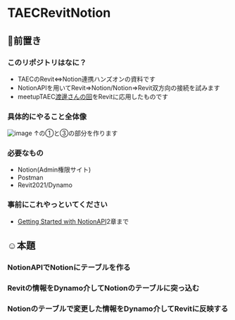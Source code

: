 # TAECRevitNotion
## 🧐前置き
### このリポジトリはなに？
- TAECのRevit⇔Notion連携ハンズオンの資料です  
- NotionAPIを用いてRevit⇒Notion/Notion⇒Revit双方向の接続を試みます  
- meetupTAEC[渡邊さんの回](https://www.meetup.com/ja-JP/Tokyo-AEC-Industry-Dev-Group/events/xfrxvrycckbnb/)をRevitに応用したものです
### 具体的にやること全体像
![image](https://user-images.githubusercontent.com/6135252/125967744-410cb46c-8bba-4bcc-a40f-a564e5b6faa8.png)
↑の①と③の部分を作ります
### 必要なもの
- Notion(Admin権限サイト)
- Postman
- Revit2021/Dynamo
### 事前にこれやっといてください
- [Getting Started with NotionAPI](https://www.notion.so/Getting-Started-with-NotionAPI-8dbc03801bf54d23b4ffded7d7981a73)2章まで

## ☺本題
### NotionAPIでNotionにテーブルを作る
### Revitの情報をDynamo介してNotionのテーブルに突っ込む
### Notionのテーブルで変更した情報をDynamo介してRevitに反映する
